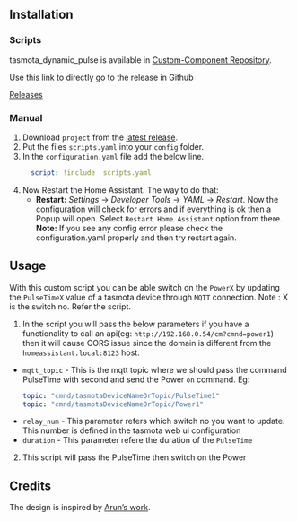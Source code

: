 
## Installation

### Scripts

tasmota_dynamic_pulse is available in [Custom-Component Repository](https://github.com/Arun-R-S/home-assistant-scripts).

Use this link to directly go to the release in Github

[Releases](https://github.com/Arun-R-S/home-assistant-scripts/releases)


### Manual

1. Download `project` from the [latest release](https://github.com/Arun-R-S/home-assistant-scripts/releases).
2. Put the files `scripts.yaml` into your `config` folder.
3. In the `configuration.yaml` file add the below line.
	  ```yaml
        script: !include  scripts.yaml
   ```
4. Now Restart the Home Assistant. The way to do that:
	- **Restart:** _Settings_ → _Developer Tools_ → _YAML_ → _Restart_. Now the configuration will check for errors and if everything is ok then a Popup will open. Select `Restart Home Assistant` option from there.
      **Note:** If you see any config error please check the configuration.yaml properly and then try restart again.
    

## Usage

With this custom script you can be able switch on the `PowerX` by updating the `PulseTimeX` value of a tasmota device through `MQTT` connection.
Note : X is the switch no. Refer the script.

1. In the script you will pass the below parameters if you have 
a functionality to call an api(eg: `http://192.168.0.54/cm?cmnd=power1`) then it will cause CORS issue since the domain is different from the `homeassistant.local:8123` host.
- `mqtt_topic` - This is the mqtt topic where we should pass the command PulseTime with second and send the Power `on` command.
Eg:
    ```yaml
	topic: "cmnd/tasmotaDeviceNameOrTopic/PulseTime1"
	topic: "cmnd/tasmotaDeviceNameOrTopic/Power1"
    ```
- `relay_num` - This parameter refers which switch no you want to update. This number is defined in the tasmota web ui configuration
- `duration` - This parameter refere the duration of the `PulseTime` 
2. This script will pass the PulseTime then switch on the Power 




## Credits

The design is inspired by [Arun’s work][Arun-R-S].

<!-- References -->

[home-assistant]: https://www.home-assistant.io/
[home-assitant-theme-docs]: https://www.home-assistant.io/integrations/frontend/#defining-themes
[hacs]: https://hacs.xyz
[ui-lovelace-minimalist]: https://ui-lovelace-minimalist.github.io/UI/
[button-card]: https://github.com/custom-cards/button-card
[Arun-R-S]: https://arunrs.com
[release-url]: https://github.com/Arun-R-S/home-assistant-scripts/releases
